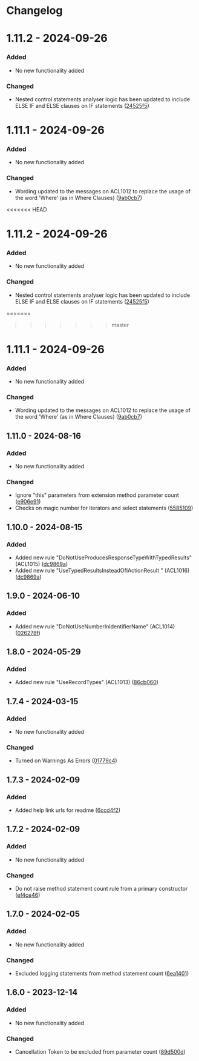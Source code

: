 ﻿# Changelog

# 1.11.2 - 2024-09-26
### Added
- No new functionality added

### Changed
- Nested control statements analyser logic has been updated to include ELSE IF and ELSE clauses on IF statements ([24525f5](https://github.com/audaciaconsulting/Audacia.CodeAnalysis/commit/24525f54331a6c4d9fb52117db7d5a696c8fa269))

# 1.11.1 - 2024-09-26
### Added
- No new functionality added

### Changed
- Wording updated to the messages on ACL1012 to replace the usage of the word 'Where' (as in Where Clauses) ([9ab0cb7](https://github.com/audaciaconsulting/Audacia.CodeAnalysis/commit/9ab0cb77308594955cfbb0141d688323e7a08db9))

<<<<<<< HEAD
# 1.11.2 - 2024-09-26
### Added
- No new functionality added

### Changed
- Nested control statements analyser logic has been updated to include ELSE IF and ELSE clauses on IF statements ([24525f5](https://github.com/audaciaconsulting/Audacia.CodeAnalysis/commit/24525f54331a6c4d9fb52117db7d5a696c8fa269))

=======
>>>>>>> master
# 1.11.1 - 2024-09-26
### Added
- No new functionality added

### Changed
- Wording updated to the messages on ACL1012 to replace the usage of the word 'Where' (as in Where Clauses) ([9ab0cb7](https://github.com/audaciaconsulting/Audacia.CodeAnalysis/commit/9ab0cb77308594955cfbb0141d688323e7a08db9))

## 1.11.0 - 2024-08-16
### Added
- No new functionality added

### Changed
- Ignore "this" parameters from extension method parameter count ([e906e91](https://github.com/audaciaconsulting/Audacia.CodeAnalysis/pull/32/commits/e906e9133bc539d031c8c0db49f77c900216dbfe))
- Checks on magic number for iterators and select statements ([5585109](https://github.com/audaciaconsulting/Audacia.CodeAnalysis/pull/32/commits/558510915cd5a39fc6815e549772db7b4a225582))

## 1.10.0 - 2024-08-15
### Added
- Added new rule "DoNotUseProducesResponseTypeWithTypedResults" (ACL1015) ([dc9869a](https://github.com/audaciaconsulting/Audacia.CodeAnalysis/pull/31/commits/dc9869a388a3343ff6bedb613b224ec9a6205e86))
- Added new rule "UseTypedResultsInsteadOfIActionResult " (ACL1016) ([dc9869a](https://github.com/audaciaconsulting/Audacia.CodeAnalysis/pull/31/commits/dc9869a388a3343ff6bedb613b224ec9a6205e86))

## 1.9.0 - 2024-06-10
### Added
- Added new rule "DoNotUseNumberInIdentifierName" (ACL1014) ([026278f](https://github.com/audaciaconsulting/Audacia.CodeAnalysis/pull/28/commits/026278fa0f9ce31b0092b0b507f23ef793970061))

## 1.8.0 - 2024-05-29
### Added
- Added new rule "UseRecordTypes" (ACL1013) ([86cb060](https://github.com/audaciaconsulting/Audacia.CodeAnalysis/pull/24/commits/86cb06039e5156f56c0e1341ce81cabf6d2e8176))

## 1.7.4 - 2024-03-15
### Added
- No new functionality added

### Changed
- Turned on Warnings As Errors ([01779c4](https://github.com/audaciaconsulting/Audacia.CodeAnalysis/pull/23/commits/01779c49a8c0ffe4ab6f8cfa30c59b84e226e747))

## 1.7.3 - 2024-02-09
### Added
- Added help link urls for readme ([6ccd4f2](https://github.com/audaciaconsulting/Audacia.CodeAnalysis/pull/15/commits/6ccd4f245a4ab2c66b35b43e80dbf0a0caa27613))

## 1.7.2 - 2024-02-09
### Added
- No new functionality added

### Changed
- Do not raise method statement count rule from a primary constructor ([ef4ce46](https://github.com/audaciaconsulting/Audacia.CodeAnalysis/pull/16/commits/ef4ce4679da0c30e28c3c3e4f0d3a098ccf5242f))

## 1.7.0 - 2024-02-05
### Added
- No new functionality added

### Changed
- Excluded logging statements from method statement count ([6ea1401](https://github.com/audaciaconsulting/Audacia.CodeAnalysis/pull/8/commits/6ea1401e45200b151faed6ec4ef0416709130abb))

## 1.6.0 - 2023-12-14
### Added
- No new functionality added

### Changed
- Cancellation Token to be excluded from parameter count ([89d500d](https://github.com/audaciaconsulting/Audacia.CodeAnalysis/pull/9/commits/89d500da8f5c0ba21a865ded2dc791fd2323fd49))
